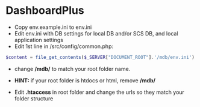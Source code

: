 # DashboardPlus

- Copy env.example.ini to env.ini
- Edit env.ini with DB settings for local DB and/or SCS DB, and local application settings
- Edit 1st line in /src/config/common.php:
 ```php
 $content = file_get_contents($_SERVER["DOCUMENT_ROOT"].'/mdb/env.ini')
 ```
- change **/mdb/** to match your root folder name.
- **HINT:** if your root folder is htdocs or html, remove **/mdb/**

- Edit **.htaccess** in root folder and change the urls so they match your folder structure